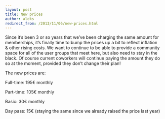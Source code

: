 ```yaml
---
layout: post
title: New prices
author: aleks
redirect_from: /2013/11/06/new-prices.html
---
```


Since it’s been 3 or so years that we’ve been charging the same amount for memberships, it’s finally time to bump the prices up a bit to reflect inflation & other rising costs. We want to continue to be able to provide a community space for all of the user groups that meet here, but also need to stay in the black. Of course current coworkers will continue paying the amount they do so at the moment, provided they don’t change their plan!

The new prices are:

Full-time: 195€ monthly

Part-time: 105€ monthly

Basic: 30€ monthly

Day pass: 15€ (staying the same since we already raised the price last year)
